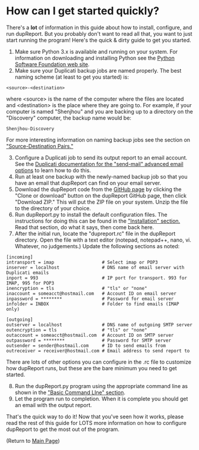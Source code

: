 # How can I get started quickly?

There's a **lot** of information in this guide about how to install, configure, and run dupReport. But you probably don't want to read all that, you want to just start running the program! Here's the quick & dirty guide to get you started.

1. Make sure Python 3.x is available and running on your system. For information on downloading and installing Python see the [Python Software Foundation web site](https://www.python.org/). 
2. Make sure your Duplicati backup jobs are named properly. The best naming scheme (at least to get      you started) is:

```
<source>-<destination>
```

where \<source> is the name of the computer where the files are located and \<destination> is the place where they are going to. For example, if your computer is named "Shenjhou" and you are backing up to a directory on the "Discovery" computer, the backup name would be:

```
Shenjhou-Discovery
```

For more interesting information on naming backup jobs see the section on ["Source-Destination Pairs."](Config-SrcDestPairs.md) 

3. Configure a Duplicati job to send its output report to an email account. See the [Duplicati documentation for the "send-mail" advanced email options](https://duplicati.readthedocs.io/en/latest/06-advanced-options/#send-mail-to) to learn how to do this.
4. Run at least one backup with the newly-named backup job so that you have an email that dupReport can find on your email server. 
5. Download the dupReport code from the [GitHub page](https://github.com/HandyGuySoftware/dupReport) by clicking the "Clone or download" button on the dupReport GitHub page, then click "Download ZIP." This will put the ZIP file on your system. Unzip the file to the directory of your choice.
6. Run dupReport.py to install the default configuration files. The instructions for doing this can be      found in the ["Installation" section.](Installation.md) Read that section, do what it says, then come back here.
7. After the initial run, locate the "dupreport.rc" file in the dupReport directory. Open the file with a text editor (notepad, notepad++, nano, vi. Whatever, no judgements.) Update the following sections as noted:

```
[incoming]
intransport = imap    				# Select imap or POP3
inserver = localhost				# DNS name of email server with Duplicati emails
inport = 993						# IP port for transport. 993 for IMAP, 995 for POP3
inencryption = tls					# "tls" or "none"
inaccount = someacct@hostmail.com	# Account ID on email server
inpassword = ********				# Password for email server
infolder = INBOX					# Folder to find emails (IMAP only)

[outgoing]
outserver = localhost				# DNS name of outgoing SMTP server
outencryption = tls					# "tls" or "none"
outaccount = someacct@hostmail.com	# Account ID on SMTP server
outpassword = ********				# Password for SMTP server
outsender = sender@hostmail.com		# ID to send emails from
outreceiver = receiver@hostmail.com # Email address to send report to
```

There are lots of other options you can configure in the .rc file to customize how dupReport runs, but these are the bare minimum you need to get started.

8. Run the dupReport.py program using the appropriate command line as shown in the ["Basic Command LIne" section](CommandLine.md).
9. Let the program run to completion. When it is complete you should get an email with the output      report.

That's the quick way to do it! Now that you've seen how it works, please read the rest of this guide for LOTS more information on how to configure dupReport to get the most out of the program.





(Return to [Main Page](readme.md))

